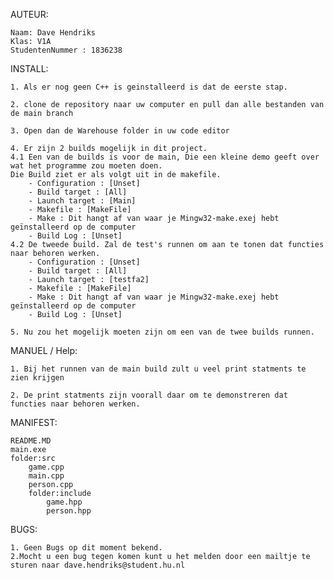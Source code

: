 AUTEUR:

    Naam: Dave Hendriks
    Klas: V1A
    StudentenNummer : 1836238

INSTALL:

    1. Als er nog geen C++ is geinstalleerd is dat de eerste stap.

    2. clone de repository naar uw computer en pull dan alle bestanden van de main branch

    3. Open dan de Warehouse folder in uw code editor

    4. Er zijn 2 builds mogelijk in dit project.
    4.1 Een van de builds is voor de main, Die een kleine demo geeft over wat het programme zou moeten doen.
    Die Build ziet er als volgt uit in de makefile.
        - Configuration : [Unset]
        - Build target : [All]
        - Launch target : [Main]
        - Makefile : [MakeFile]
        - Make : Dit hangt af van waar je Mingw32-make.exej hebt geïnstalleerd op de computer
        - Build Log : [Unset]
    4.2 De tweede build. Zal de test's runnen om aan te tonen dat functies naar behoren werken.
        - Configuration : [Unset]
        - Build target : [All]
        - Launch target : [testfa2]
        - Makefile : [MakeFile]
        - Make : Dit hangt af van waar je Mingw32-make.exej hebt geïnstalleerd op de computer
        - Build Log : [Unset]

    5. Nu zou het mogelijk moeten zijn om een van de twee builds runnen.

MANUEL / Help:

    1. Bij het runnen van de main build zult u veel print statments te zien krijgen

    2. De print statments zijn voorall daar om te demonstreren dat functies naar behoren werken.  

MANIFEST:

    README.MD
    main.exe
    folder:src
        game.cpp
        main.cpp
        person.cpp
        folder:include
            game.hpp
            person.hpp

BUGS:

    1. Geen Bugs op dit moment bekend.
    2.Mocht u een bug tegen komen kunt u het melden door een mailtje te sturen naar dave.hendriks@student.hu.nl